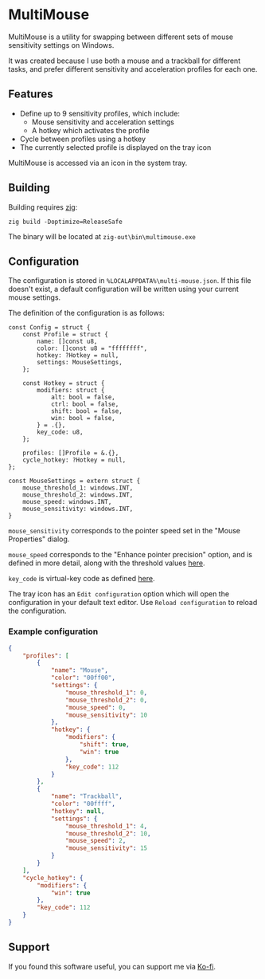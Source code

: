 # MultiMouse

MultiMouse is a utility for swapping between different sets of mouse sensitivity settings on Windows.

It was created because I use both a mouse and a trackball for different tasks, and prefer different sensitivity and acceleration profiles for each one.

## Features

- Define up to 9 sensitivity profiles, which include:
  - Mouse sensitivity and acceleration settings
  - A hotkey which activates the profile
- Cycle between profiles using a hotkey
- The currently selected profile is displayed on the tray icon

MultiMouse is accessed via an icon in the system tray.

## Building

Building requires [zig](https://ziglang.org/download/):

```
zig build -Doptimize=ReleaseSafe
```

The binary will be located at `zig-out\bin\multimouse.exe`

## Configuration

The configuration is stored in `%LOCALAPPDATA%\multi-mouse.json`. If this file doesn't exist, a default configuration will be written using your current mouse settings.

The definition of the configuration is as follows:

```zig
const Config = struct {
    const Profile = struct {
        name: []const u8,
        color: []const u8 = "ffffffff",
        hotkey: ?Hotkey = null,
        settings: MouseSettings,
    };

    const Hotkey = struct {
        modifiers: struct {
            alt: bool = false,
            ctrl: bool = false,
            shift: bool = false,
            win: bool = false,
        } = .{},
        key_code: u8,
    };

    profiles: []Profile = &.{},
    cycle_hotkey: ?Hotkey = null,
};

const MouseSettings = extern struct {
    mouse_threshold_1: windows.INT,
    mouse_threshold_2: windows.INT,
    mouse_speed: windows.INT,
    mouse_sensitivity: windows.INT,
}
```

`mouse_sensitivity` corresponds to the pointer speed set in the "Mouse Properties" dialog.

`mouse_speed` corresponds to the "Enhance pointer precision" option, and is defined in more detail, along with the threshold values [here](https://learn.microsoft.com/en-us/previous-versions/windows/it-pro/windows-2000-server/cc978664(v=technet.10)).

`key_code` is virtual-key code as defined [here](https://learn.microsoft.com/en-us/windows/win32/inputdev/virtual-key-codes).

The tray icon has an `Edit configuration` option which will open the configuration in your default text editor. Use `Reload configuration` to reload the configuration.

### Example configuration

```json
{
    "profiles": [
        {
            "name": "Mouse",
            "color": "00ff00",
            "settings": {
                "mouse_threshold_1": 0,
                "mouse_threshold_2": 0,
                "mouse_speed": 0,
                "mouse_sensitivity": 10
            },
            "hotkey": {
                "modifiers": {
                    "shift": true,
                    "win": true
                },
                "key_code": 112
            }
        },
        {
            "name": "Trackball",
            "color": "00ffff",
            "hotkey": null,
            "settings": {
                "mouse_threshold_1": 4,
                "mouse_threshold_2": 10,
                "mouse_speed": 2,
                "mouse_sensitivity": 15
            }
        }
    ],
    "cycle_hotkey": {
        "modifiers": {
            "win": true
        },
        "key_code": 112
    }
}
```


## Support

If you found this software useful, you can support me via [Ko-fi](https://ko-fi.com/I3I1132TAI).
